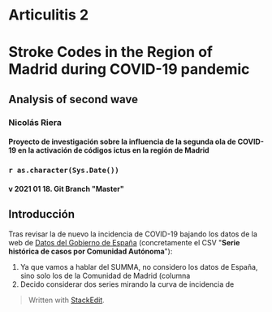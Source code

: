 Articulitis 2
=========

# Stroke Codes in the Region of Madrid during COVID-19 pandemic

## Analysis of second wave

### Nicolás Riera
#### Proyecto de investigación sobre la influencia de la segunda ola de COVID-19 en la activación de códigos ictus en la región de Madrid

### `r as.character(Sys.Date())`

#### v 2021 01 18. Git Branch "Master"

Introducción
--------------------------------------------

Tras revisar la de nuevo la incidencia de COVID-19 bajando los datos de la web de [Datos del Gobierno de España](https://datos.gob.es/es/catalogo/e05070101-evolucion-de-enfermedad-por-el-coronavirus-covid-19) (concretamente el CSV "**Serie histórica de casos por Comunidad Autónoma**"):

 1. Ya que vamos a hablar del SUMMA, no considero los datos de España, sino solo los de la Comunidad de Madrid (columna 
 2. Decido considerar dos series mirando la curva de incidencia de 

> Written with [StackEdit](https://stackedit.io/).


<!--stackedit_data:
eyJoaXN0b3J5IjpbOTcyMDg4NjQsNTYxODc2NTk4LC0xOTU5MD
cxMTYwXX0=
-->